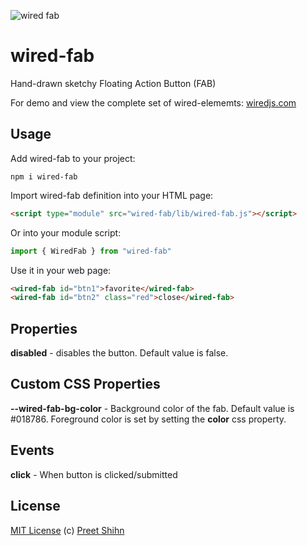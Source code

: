 ![wired fab](https://wiredjs.github.io/wired-elements/images/fab.gif)

# wired-fab
Hand-drawn sketchy Floating Action Button (FAB)

For demo and view the complete set of wired-elememts: [wiredjs.com](http://wiredjs.com/)

## Usage

Add wired-fab to your project:
```
npm i wired-fab
```
Import wired-fab definition into your HTML page:
```html
<script type="module" src="wired-fab/lib/wired-fab.js"></script>
```
Or into your module script:
```javascript
import { WiredFab } from "wired-fab"
```

Use it in your web page:
```html
<wired-fab id="btn1">favorite</wired-fab>
<wired-fab id="btn2" class="red">close</wired-fab>
```

## Properties

**disabled** - disables the button. Default value is false. 

## Custom CSS Properties

**--wired-fab-bg-color** - Background color of the fab. Default value is #018786. Foreground color is set by setting the **color** css property.

## Events

**click** - When button is clicked/submitted

## License
[MIT License](https://github.com/wiredjs/wired-elements/blob/master/LICENSE) (c) [Preet Shihn](https://twitter.com/preetster)